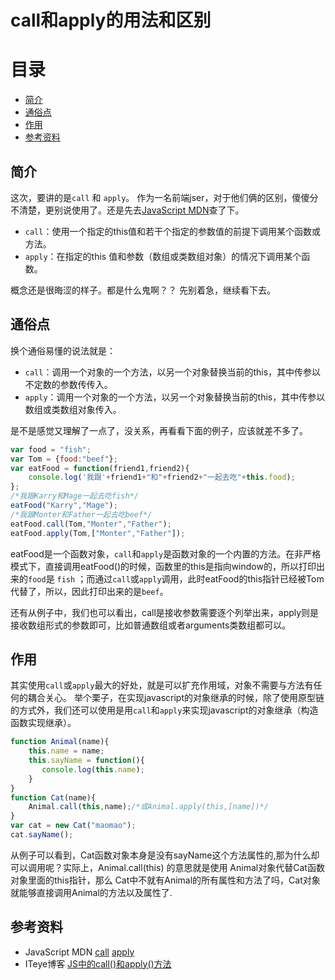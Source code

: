 # call和apply的用法和区别

# 目录

* [简介](#简介)
* [通俗点](#通俗点)
* [作用](#作用)
* [参考资料](#参考资料)

## 简介

这次，要讲的是`call` 和 `apply`。 作为一名前端jser，对于他们俩的区别，傻傻分不清楚，更别说使用了。还是先去[JavaScript MDN](https://developer.mozilla.org/en-US/docs/Web/JavaScript/Reference)查了下。

* `call`：使用一个指定的this值和若干个指定的参数值的前提下调用某个函数或方法。
* `apply`：在指定的this 值和参数（数组或类数组对象）的情况下调用某个函数。   

概念还是很晦涩的样子。都是什么鬼啊？？ 先别着急，继续看下去。 

## 通俗点

换个通俗易懂的说法就是：

* `call`：调用一个对象的一个方法，以另一个对象替换当前的this，其中传参以不定数的参数传传入。
* `apply`：调用一个对象的一个方法，以另一个对象替换当前的this，其中传参以数组或类数组对象传入。   


是不是感觉又理解了一点了，没关系，再看看下面的例子，应该就差不多了。

```javascript
var food = "fish";
var Tom = {food:"beef"};
var eatFood = function(friend1,friend2){
	console.log('我跟'+friend1+"和"+friend2+"一起去吃"+this.food);
};
/*我跟Karry和Mage一起去吃fish*/
eatFood("Karry","Mage"); 
/*我跟Monter和Father一起去吃beef*/
eatFood.call(Tom,"Monter","Father"); 
eatFood.apply(Tom,["Monter","Father"]);
```

eatFood是一个函数对象，`call`和`apply`是函数对象的一个内置的方法。在非严格模式下，直接调用eatFood()的时候，函数里的this是指向window的，所以打印出来的`food`是 `fish` ；而通过`call`或`apply`调用，此时eatFood的this指针已经被Tom代替了，所以，因此打印出来的是`beef`。  

还有从例子中，我们也可以看出，call是接收参数需要逐个列举出来，apply则是接收数组形式的参数即可，比如普通数组或者arguments类数组都可以。

## 作用

其实使用`call`或`apply`最大的好处，就是可以扩充作用域，对象不需要与方法有任何的耦合关心。
举个栗子，在实现javascript的对象继承的时候，除了使用原型链的方式外，我们还可以使用是用`call`和`apply`来实现javascript的对象继承（构造函数实现继承）。

```javascript
function Animal(name){
	this.name = name;
	this.sayName = function(){
	   console.log(this.name);
	}
}
function Cat(name){
	Animal.call(this,name);/*或Animal.apply(this,[name])*/
}
var cat = new Cat("maomao");
cat.sayName();
```

从例子可以看到，Cat函数对象本身是没有sayName这个方法属性的,那为什么却可以调用呢？实际上，Animal.call(this) 的意思就是使用 Animal对象代替Cat函数对象里面的this指针，那么 Cat中不就有Animal的所有属性和方法了吗，Cat对象就能够直接调用Animal的方法以及属性了.

## 参考资料

* JavaScript MDN [call](https://developer.mozilla.org/zh-CN/docs/Web/JavaScript/Reference/Global_Objects/Function/call) [apply](https://developer.mozilla.org/zh-CN/docs/Web/JavaScript/Reference/Global_Objects/Function/apply)  
* ITeye博客 [JS中的call()和apply()方法](http://uule.iteye.com/blog/1158829)

